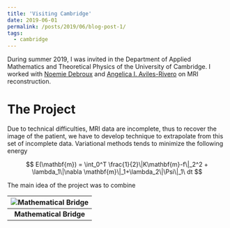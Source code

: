 ```yaml
---
title: 'Visiting Cambridge'
date: 2019-06-01
permalink: /posts/2019/06/blog-post-1/
tags:
  - cambridge
---
```


During summer 2019, I was invited in the Department of Applied Mathematics and Theoretical Physics of the University of Cambridge. I worked with [Noemie Debroux](https://sites.google.com/view/noemiedebroux/) and [Angelica I. Aviles-Rivero](https://angelicaiaviles.wordpress.com/) on MRI reconstruction.

# The Project

Due to technical difficulties, MRI data are incomplete, thus to recover the image of the patient, we have to develop technique to extrapolate from this set of incomplete data. Variational methods tends to minimize the following energy 

$$
E(\mathbf{m}) = \int_0^T \frac{1}{2}\|K\mathbf{m}-f\|_2^2 + \lambda_1\|\nabla \mathbf{m}\|_1+\lambda_2\|\Psi\|_1\ dt
$$

The main idea of the project was to combine 

<center>

| ![Mathematical Bridge](http://tschmoderer.github.io/files/blog_img/math_bridge.jpg) |
|:--:|
| **Mathematical Bridge** |

</center>